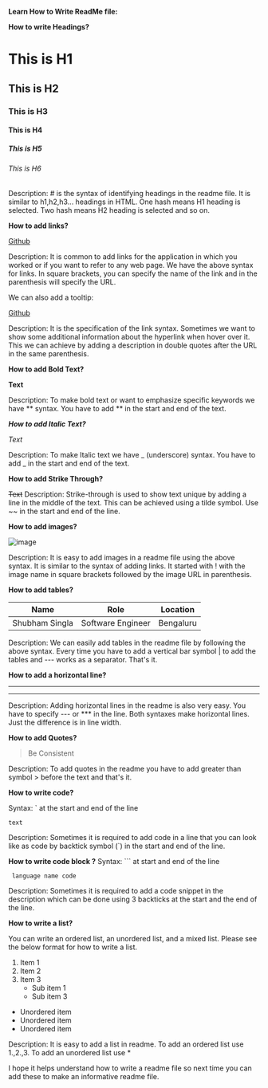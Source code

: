 **Learn How to Write ReadMe file:**

**How to write Headings?**

# This is H1

## This is H2

### This is H3

#### This is H4

##### This is H5

###### This is H6

Description: # is the syntax of identifying headings in the readme file. It is similar to h1,h2,h3... headings in HTML. One hash means H1 heading is selected. Two hash means H2 heading is selected and so on.

**How to add links?**

[Github](https://github.com/shubham-singla525?tab=overview&from=2024-01-01&to=2024-01-13)

Description: It is common to add links for the application in which you worked or if you want to refer to any web page. We have the above syntax for links. In square brackets, you can specify the name of the link and in the parenthesis will specify the URL.

We can also add a tooltip:

[Github](https://github.com/shubham-singla525?tab=overview&from=2024-01-01&to=2024-01-13 "My Github Profile")

Description: It is the specification of the link syntax. Sometimes we want to show some additional information about the hyperlink when hover over it. This we can achieve by adding a description in double quotes after the URL in the same parenthesis.

**How to add Bold Text?**

**Text**

Description: To make bold text or want to emphasize specific keywords we have ** syntax. You have to add ** in the start and end of the text.

**_How to add Italic Text?_**

_Text_

Description: To make Italic text we have _ (underscore) syntax. You have to add _ in the start and end of the text.

**How to add Strike Through?**

~~Text~~
Description: Strike-through is used to show text unique by adding a line in the middle of the text. This can be achieved using a tilde symbol. Use ~~ in the start and end of the line.

**How to add images?**

![image](https://camo.githubusercontent.com/f1f2bc6e7ec110b34bab4ec55aa5c93ebae552ae011f5756bd7b7f783d627a6d/68747470733a2f2f63646e2e6472696262626c652e636f6d2f75736572732f313136323037372f73637265656e73686f74732f333834383931342f70726f6772616d6d65722e676966)

Description: It is easy to add images in a readme file using the above syntax. It is similar to the syntax of adding links. It started with ! with the image name in square brackets followed by the image URL in parenthesis.

**How to add tables?**


| Name           | Role              | Location  |
| -------------- | ----------------- | --------- |
| Shubham Singla | Software Engineer | Bengaluru |

Description: We can easily add tables in the readme file by following the above syntax. Every time you have to add a vertical bar symbol | to add the tables and --- works as a separator. That's it.

**How to add a horizontal line?**

 ---


 ***

 Description: Adding horizontal lines in the readme is also very easy. You have to specify --- or *** in the line. Both syntaxes make horizontal lines. Just the difference is in line width.

**How to add Quotes?**

> Be Consistent

Description: To add quotes in the readme you have to add greater than symbol > before the text and that's it.


**How to write code?**

Syntax: ` at the start and end of the line

`text`

Description: Sometimes it is required to add code in a line that you can look like as code by backtick symbol (`) in the start and end of the line.

**How to write code block ?**
Syntax: ``` at start and end of the line 

``` language name code```

Description: Sometimes it is required to add a code snippet in the description which can be done using 3 backticks at the start and the end of the line.


**How to write a list?**

You can write an ordered list, an unordered list, and a mixed list. Please see the below format for how to write a list.

1. Item 1
2. Item 2
3. Item 3
   * Sub item 1
   * Sub item 3
* Unordered item
* Unordered item
* Unordered item

Description: It is easy to add a list in readme. To add an ordered list use 1.,2.,3. To add an unordered list use * 


I hope it helps understand how to write a readme file so next time you can add these to make an informative readme file.
